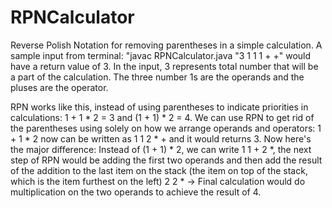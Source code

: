 # RPNCalculator
Reverse Polish Notation for removing parentheses in a simple calculation.
A sample input from terminal: "javac RPNCalculator.java "3 1 1 1 + +" would have a return value of 3. In the input, 3 represents total number that will be a part of the calculation. The three number 1s are the operands and the pluses are the operator.

RPN works like this, instead of using parentheses to indicate priorities in calculations: 1 + 1 * 2 = 3 and (1 + 1) * 2 = 4.
We can use RPN to get rid of the parentheses using solely on how we arrange operands and operators:
    1 + 1 * 2 now can be written as 1 1 2 * + and it would returns 3.
    Now here's the major difference:
    Instead of (1 + 1) * 2, we can write 1 1 + 2 *, the next step of RPN would be adding the first two operands and then 
    add the result of the addition to the last item on the stack (the item on top of the stack, which is the item furthest on the left) 2 2 * -> Final calculation would do multiplication on the two operands to achieve the result of 4. 